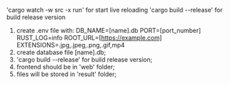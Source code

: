 'cargo watch -w src -x run' for start live reloading
'cargo build --release' for build release version

1. create .env file with:
   DB_NAME=[name].db
   PORT=[port_number]
   RUST_LOG=info
   ROOT_URL=[https://example.com]
   EXTENSIONS=.jpg,.jpeg,.png,.gif,mp4
2. create database file [name].db;
3. 'cargo build --release' for build release version;
4. frontend should be in 'web' folder;
5. files will be stored in 'result' folder;
